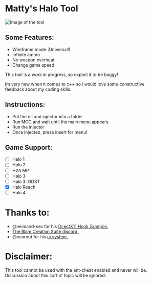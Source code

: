 # Matty's Halo Tool

![Image of the tool](https://i.imgur.com/tHymOF2.png)

## Some Features:
* Wireframe mode (Universal!)
* Infinite ammo
* No weapon overheat
* Change game speed


This tool is a work in progress, so expect it to be buggy!

Im very new when it comes to c++ so i would love some constructive feedback about my coding skills.

## Instructions:
* Put the dll and injector into a folder
* Run MCC and wait until the main menu appears
* Run the injector
* Once injected, press insert for menu!

## Game Support:
- [ ] Halo 1
- [ ] Halo 2
- [ ] H2A MP
- [ ] Halo 3
- [ ] Halo 3: ODST
- [x] Halo Reach
- [ ] Halo 4

# Thanks to:
* @neimand-sec for his [DirectX11 Hook Example.](https://github.com/niemand-sec/DirectX11Hook)
* [The Blam Creation Suite discord.](https://discord.gg/ksvhEQD)
* @ocornut for his [ui system.](https://github.com/ocornut/imgui)

# Disclaimer:
This tool cannot be used with the ant-cheat enabled and never will be. Discussion about this sort of topic will be ignored.
